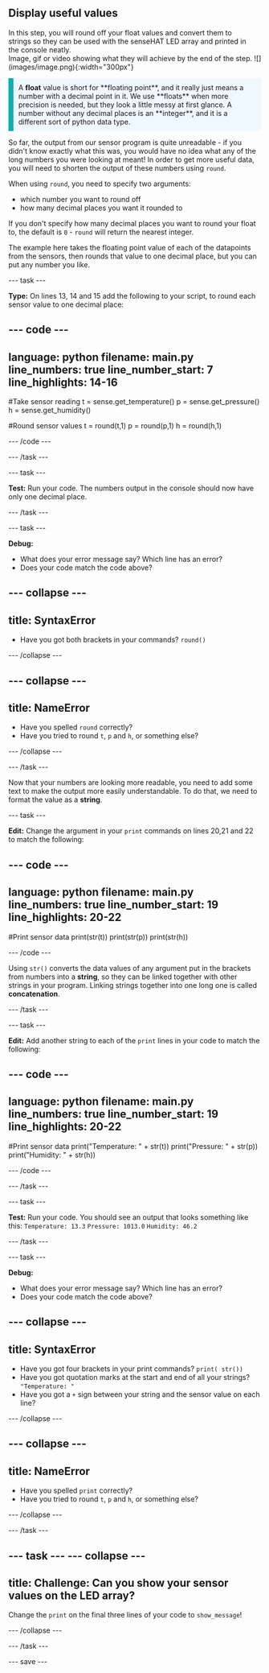 ## Display useful values

<div style="display: flex; flex-wrap: wrap">
<div style="flex-basis: 200px; flex-grow: 1; margin-right: 15px;">
In this step, you will round off your float values and convert them to strings so they can be used with the senseHAT LED array and printed in the console neatly.
</div>
<div>
Image, gif or video showing what they will achieve by the end of the step. ![](images/image.png){:width="300px"}
</div>
</div>
 <p style='border-left: solid; border-width:10px; border-color: #0faeb0; background-color: aliceblue; padding: 10px;'>
 A <strong>float</strong> value is short for **floating point**, and it really just means a number with a decimal point in it. We use **floats** when more precision is needed, but they look a little messy at first glance. A number without any decimal places is an **integer**, and it is a different sort of python data type.
 </p>

So far, the output from our sensor program is quite unreadable - if you didn't know exactly what this was, you would have no idea what any of the long numbers you were looking at meant! In order to get more useful data, you will need to shorten the output of these numbers using `round`.

When using `round`, you need to specify two arguments:
 + which number you want to round off
 + how many decimal places you want it rounded to

If you don't specify how many decimal places you want to round your float to, the default is `0` - `round` will return the nearest integer. 

The example here takes the floating point value of each of the datapoints from the sensors, then rounds that value to one decimal place, but you can put any number you like.

--- task ---

**Type:** On lines 13, 14 and 15 add the following to your script, to round each sensor value to one decimal place:

--- code ---
---
language: python
filename: main.py
line_numbers: true
line_number_start: 7
line_highlights: 14-16
---
#Take sensor reading
t = sense.get_temperature()
p = sense.get_pressure()
h = sense.get_humidity()


#Round sensor values
t = round(t,1)
p = round(p,1)
h = round(h,1)

--- /code --- 

--- /task --- 

--- task ---

**Test:** Run your code. The numbers output in the console should now have only one decimal place.

--- /task ---

--- task ---

**Debug:** 
+ What does your error message say? Which line has an error?
+ Does your code match the code above?

--- collapse ---
---
title: SyntaxError
---
+ Have you got both brackets in your commands? `round()`

--- /collapse ---

--- collapse ---
---
title: NameError
---
+ Have you spelled `round` correctly?
+ Have you tried to round `t`, `p` and `h`, or something else?

--- /collapse ---

--- /task ---

Now that your numbers are looking more readable, you need to add some text to make the output more easily understandable. To do that, we need to format the value as a **string**.

--- task ---

**Edit:**  Change the argument in your `print` commands on lines 20,21 and 22 to match the following:

--- code ---
---
language: python
filename: main.py
line_numbers: true
line_number_start: 19 
line_highlights: 20-22
---
#Print sensor data
print(str(t))
print(str(p))
print(str(h))

--- /code ---

Using `str()` converts the data values of any argument put in the brackets from numbers into a **string**, so they can be linked together with other strings in your program. Linking strings together into one long one is called **concatenation**.

--- /task ---

--- task ---

**Edit:** Add another string to each of the `print` lines in your code to match the following:

--- code ---
---
language: python
filename: main.py
line_numbers: true
line_number_start: 19 
line_highlights: 20-22
---
#Print sensor data
print("Temperature: " + str(t))
print("Pressure: " + str(p))
print("Humidity: " + str(h))

--- /code ---

--- /task ---

--- task ---

**Test:** Run your code. You should see an output that looks something like this:
`Temperature: 13.3`
`Pressure: 1013.0`
`Humidity: 46.2`

--- /task ---

--- task ---

**Debug:** 
+ What does your error message say? Which line has an error?
+ Does your code match the code above?

--- collapse ---
---
title: SyntaxError
---
+ Have you got four brackets in your print commands? `print( str())`
+ Have you got quotation marks at the start and end of all your strings? `"Temperature: "`
+ Have you got a `+` sign between your string and the sensor value on each line?

--- /collapse ---

--- collapse ---
---
title: NameError
---
+ Have you spelled `print` correctly?
+ Have you tried to round `t`, `p` and `h`, or something else?

--- /collapse ---

--- /task ---

--- task ---
--- collapse ---
---
title: **Challenge:** Can you show your sensor values on the LED array?
---

Change the `print` on the final three lines of your code to `show_message`!


--- /collapse ---

--- /task ---



--- save ---